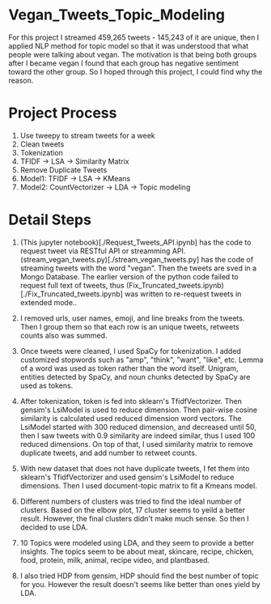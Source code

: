# Vegan_Tweets_Topic_Modeling

For this project I streamed 459,265 tweets - 145,243 of it are unique, then I applied NLP method for topic model so that it was understood that what people were talking about vegan. The motivation is that being both groups after I became vegan I found that each group has negative sentiment toward the other group. So I hoped through this project, I could find why the reason.

# Project Process

1. Use tweepy to stream tweets for a week
2. Clean tweets
3. Tokenization
4. TFIDF -> LSA -> Similarity Matrix
5. Remove Duplicate Tweets
6. Model1: TFIDF -> LSA -> KMeans
7. Model2: CountVectorizer -> LDA -> Topic modeling

# Detail Steps
1. (This jupyter notebook)[./Request_Tweets_API.ipynb] has the code to request tweet via RESTful API or streamming API. (stream_vegan_tweets.py)[./stream_vegan_tweets.py] has the code of streaming tweets with the word "vegan". Then  the tweets are sved in a Mongo Database. The earlier version of the python code failed to request full text of tweets, thus (Fix_Truncated_tweets.ipynb)[./Fix_Truncated_tweets.ipynb] was written to re-request tweets in extended mode..

2. I removed urls, user names, emoji, and line breaks from the tweets. Then I group them so that each row is an unique tweets, retweets counts also was summed. 

3. Once tweets were cleaned, I used SpaCy for tokenization. I added customized stopwords such as "amp", "think", "want", "like", etc. Lemma of a word was used as token rather than the word itself. Unigram, entities detected by SpaCy, and  noun chunks detected by SpaCy are used as tokens. 

4. After tokenization, token is fed into sklearn's TfidfVectorizer. Then gensim's LsiModel is used to reduce dimension. Then pair-wise cosine similarity is calculated used reduced dimension word vectors. The LsiModel started with 300 reduced dimension, and decreased until 50, then I saw tweets with 0.9 similarity are indeed similar, thus I used 100 reduced dimensions. On top of that, I used similarity matrix to remove duplicate tweets, and add number to retweet counts. 

5. With new dataset that does not have duplicate tweets, I fet them into sklearn's TfidfVectorizer and used gensim's LsiModel to reduce dimensions. Then I used document-topic matrix to fit a Kmeans model. 

6. Different numbers of clusters was tried to find the ideal number of clusters. Based on the elbow plot, 17 cluster seems to yeild a better result. However, the final clusters didn't make much sense. So then I decided to use LDA.

7. 10 Topics were modeled using LDA, and they seem to provide a better insights. The topics seem to be about meat, skincare, recipe, chicken, food, protein, milk, animal, recipe video, and plantbased.

8. I also tried HDP from gensim, HDP should find the best number of topic for you. However the result doesn't seems like better than ones yield by LDA.
